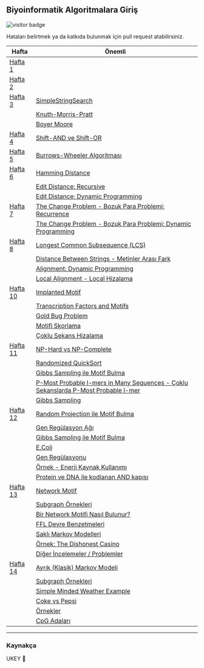 ## Biyoinformatik Algoritmalara Giriş

![visitor badge](https://visitor-badge.glitch.me/badge?page_id=LIIIs4ma.BiyoinformatikAG)

Hataları belirtmek ya da katkıda bulunmak için pull request atabilirsiniz.

| Hafta | Önemli |
|-|-|
|[Hafta 1](https://github.com/LIIIs4ma/BiyoinformatikAG/blob/main/hafta1.md)| 
|[Hafta 2](https://github.com/LIIIs4ma/BiyoinformatikAG/blob/main/hafta2.md)| 
|[Hafta 3](https://github.com/LIIIs4ma/BiyoinformatikAG/blob/main/hafta3.md)| [SimpleStringSearch](https://github.com/LIIIs4ma/BiyoinformatikAG/blob/main/hafta3.md#simplestringsearch)|
| |[Knuth-Morris-Pratt](https://github.com/LIIIs4ma/BiyoinformatikAG/blob/main/hafta3.md#knuth-morris-pratt)|
| |[Boyer Moore](https://github.com/LIIIs4ma/BiyoinformatikAG/blob/main/hafta3.md#boyer-moore-algoritması)|
|[Hafta 4](https://github.com/LIIIs4ma/BiyoinformatikAG/blob/main/hafta4.md)| [Shift-AND ve Shift-OR](https://github.com/LIIIs4ma/BiyoinformatikAG/blob/main/hafta4.md#shift-and-ve-shift-or-algoritması)| 
|[Hafta 5](https://github.com/LIIIs4ma/BiyoinformatikAG/blob/main/hafta5.md)| [Burrows-Wheeler Algoritması](https://github.com/LIIIs4ma/BiyoinformatikAG/blob/main/hafta5.md#burrows-wheeler-algoritması)| 
|[Hafta 6](https://github.com/LIIIs4ma/BiyoinformatikAG/blob/main/hafta6.md)| [Hamming Distance](https://github.com/LIIIs4ma/BiyoinformatikAG/blob/main/hafta6.md#hamming-distance)| 
| |[Edit Distance: Recursive](https://github.com/LIIIs4ma/BiyoinformatikAG/blob/main/hafta6.md#edit-distance-recursive)|
| |[Edit Distance: Dynamic Programming](https://github.com/LIIIs4ma/BiyoinformatikAG/blob/main/hafta6.md#edit-distance-dynamic-programming)|
|[Hafta 7](https://github.com/LIIIs4ma/BiyoinformatikAG/blob/main/hafta7.md)| [The Change Problem - Bozuk Para Problemi: Recurrence](https://github.com/LIIIs4ma/BiyoinformatikAG/blob/main/hafta7.md#the-change-problem---bozuk-para-problemi-recurrence)|
| |[The Change Problem - Bozuk Para Problemi: Dynamic Programming](https://github.com/LIIIs4ma/BiyoinformatikAG/blob/main/hafta7.md#the-change-problem---bozuk-para-problemi-dynamic-programming)|
|[Hafta 8](https://github.com/LIIIs4ma/BiyoinformatikAG/blob/main/hafta8.md)| [Longest Common Subsequence (LCS)](https://github.com/LIIIs4ma/BiyoinformatikAG/blob/main/hafta7.md#longest-common-subsequence-lcs)|
| |[Distance Between Strings - Metinler Arası Fark](https://github.com/LIIIs4ma/BiyoinformatikAG/blob/main/hafta7.md#distance-between-strings---metinler-arası-fark)|
| |[Alignment: Dynamic Programming](https://github.com/LIIIs4ma/BiyoinformatikAG/blob/main/hafta8.md#alignment-dynamic-programming)|
| |[Local Alignment - Local Hizalama](https://github.com/LIIIs4ma/BiyoinformatikAG/blob/main/hafta8.md#local-alignment---local-hizalama)|
|[Hafta 10](https://github.com/LIIIs4ma/BiyoinformatikAG/blob/main/hafta10.md)| [Implanted Motif](https://github.com/LIIIs4ma/BiyoinformatikAG/blob/main/hafta10.md#implanted-motif)|
| |[Transcription Factors and Motifs](https://github.com/LIIIs4ma/BiyoinformatikAG/blob/main/hafta10.md#transcription-factors-and-motifs)|
| |[Gold Bug Problem](https://github.com/LIIIs4ma/BiyoinformatikAG/blob/main/hafta10.md#gold-bug-problem)|
| |[Motifi Skorlama](https://github.com/LIIIs4ma/BiyoinformatikAG/blob/main/hafta10.md#motifi-skorlama)|
| |[Çoklu Sekans Hizalama](https://github.com/LIIIs4ma/BiyoinformatikAG/blob/main/hafta10.md#çoklu-sekans-hizalama)|
|[Hafta 11](https://github.com/LIIIs4ma/BiyoinformatikAG/blob/main/hafta11.md)| [NP-Hard vs NP-Complete](https://github.com/LIIIs4ma/BiyoinformatikAG/blob/main/hafta11.md#np-hard-vs-np-complete)|
| |[Randomized QuickSort](https://github.com/LIIIs4ma/BiyoinformatikAG/blob/main/hafta11.md#randomized-quicksort)|
| |[Gibbs Sampling ile Motif Bulma](https://github.com/LIIIs4ma/BiyoinformatikAG/blob/main/hafta11.md#gibbs-sampling-ile-motif-bulma)|
| |[P-Most Probable l-mers in Many Sequences - Çoklu Sekanslarda P-Most Probable l-mer](https://github.com/LIIIs4ma/BiyoinformatikAG/blob/main/hafta11.md#p-most-probable-l-mers-in-many-sequences---çoklu-sekanslarda-p-most-probable-l-mer)|
| |[Gibbs Sampling](https://github.com/LIIIs4ma/BiyoinformatikAG/blob/main/hafta11.md#gibbs-sampling)|
|[Hafta 12](https://github.com/LIIIs4ma/BiyoinformatikAG/blob/main/hafta12.md)| [Random Projection ile Motif Bulma](https://github.com/LIIIs4ma/BiyoinformatikAG/blob/main/hafta12.md#random-projection-ile-motif-bulma)|
| |[Gen Regülasyon Ağı](https://github.com/LIIIs4ma/BiyoinformatikAG/blob/main/hafta12.md#gen-regülasyon-ağı)|
| |[Gibbs Sampling ile Motif Bulma](https://github.com/LIIIs4ma/BiyoinformatikAG/blob/main/hafta11.md#gibbs-sampling-ile-motif-bulma)|
| |[E.Coli](https://github.com/LIIIs4ma/BiyoinformatikAG/blob/main/hafta12.md#e-coli)|
| |[Gen Regülasyonu](https://github.com/LIIIs4ma/BiyoinformatikAG/blob/main/hafta12.md#gen-regülasyonu)|
| |[Örnek - Enerji Kaynak Kullanımı](https://github.com/LIIIs4ma/BiyoinformatikAG/blob/main/hafta12.md#örnek---enerji-kaynak-kullanımı)|
| |[Protein ve DNA ile kodlanan AND kapısı](https://github.com/LIIIs4ma/BiyoinformatikAG/blob/main/hafta12.md#protein-ve-dna-ile-kodlanan-and-kapısı)|
|[Hafta 13](https://github.com/LIIIs4ma/BiyoinformatikAG/blob/main/hafta13.md)| [Network Motif](https://github.com/LIIIs4ma/BiyoinformatikAG/blob/main/hafta13.md#network-motif)|
| |[Subgraph Örnekleri](https://github.com/LIIIs4ma/BiyoinformatikAG/blob/main/hafta13.md#subgraph-örnekleri)|
| |[Bir Network Motifi Nasıl Bulunur?](https://github.com/LIIIs4ma/BiyoinformatikAG/blob/main/hafta13.md#bir-network-motifi-nasıl-bulunur)|
| |[FFL Devre Benzetmeleri](https://github.com/LIIIs4ma/BiyoinformatikAG/blob/main/hafta13.md#ffl-devre-benzetmeleri)|
| |[Saklı Markov Modelleri](https://github.com/LIIIs4ma/BiyoinformatikAG/blob/main/hafta13.md#saklı-markov-modelleri)|
| |[Örnek: The Dishonest Casino](https://github.com/LIIIs4ma/BiyoinformatikAG/blob/main/hafta13.md#örnek-the-dishonest-casino)|
| |[Diğer İncelemeler / Problemler](https://github.com/LIIIs4ma/BiyoinformatikAG/blob/main/hafta13.md#diğer-i̇ncelemeler--problemler)|
|[Hafta 14](https://github.com/LIIIs4ma/BiyoinformatikAG/blob/main/hafta14.md)| [Ayrık (Klasik) Markov Modeli](https://github.com/LIIIs4ma/BiyoinformatikAG/blob/main/hafta14.md#ayrık-klasik-markov-modeli)|
| |[Subgraph Örnekleri](https://github.com/LIIIs4ma/BiyoinformatikAG/blob/main/hafta13.md#subgraph-örnekleri)|
| |[Simple Minded Weather Example](https://github.com/LIIIs4ma/BiyoinformatikAG/blob/main/hafta14.md#simple-minded-weather-example)|
| |[Coke vs Pepsi](https://github.com/LIIIs4ma/BiyoinformatikAG/blob/main/hafta14.md#coke-vs-pepsi)|
| |[Örnekler](https://github.com/LIIIs4ma/BiyoinformatikAG/blob/main/hafta14.md#örnek-2)|
| |[CpG Adaları](https://github.com/LIIIs4ma/BiyoinformatikAG/blob/main/hafta14.md#cpg-adaları)|

---

### Kaynakça
UKEY 🥱
